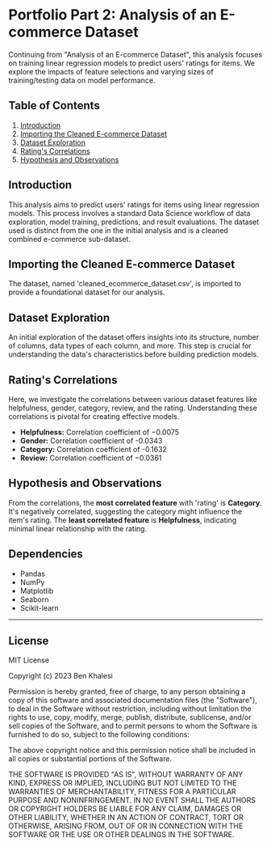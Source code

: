 # Portfolio Part 2: Analysis of an E-commerce Dataset

Continuing from "Analysis of an E-commerce Dataset", this analysis focuses on training linear regression models to predict users' ratings for items. We explore the impacts of feature selections and varying sizes of training/testing data on model performance.

## Table of Contents

1. [Introduction](#introduction)
2. [Importing the Cleaned E-commerce Dataset](#importing-the-cleaned-e-commerce-dataset)
3. [Dataset Exploration](#dataset-exploration)
4. [Rating's Correlations](#ratings-correlations)
5. [Hypothesis and Observations](#hypothesis-and-observations)

## Introduction

This analysis aims to predict users' ratings for items using linear regression models. This process involves a standard Data Science workflow of data exploration, model training, predictions, and result evaluations. The dataset used is distinct from the one in the initial analysis and is a cleaned combined e-commerce sub-dataset.

## Importing the Cleaned E-commerce Dataset

The dataset, named 'cleaned_ecommerce_dataset.csv', is imported to provide a foundational dataset for our analysis.

## Dataset Exploration

An initial exploration of the dataset offers insights into its structure, number of columns, data types of each column, and more. This step is crucial for understanding the data's characteristics before building prediction models.

## Rating's Correlations

Here, we investigate the correlations between various dataset features like helpfulness, gender, category, review, and the rating. Understanding these correlations is pivotal for creating effective models.

- **Helpfulness:** Correlation coefficient of −0.0075
- **Gender:** Correlation coefficient of -0.0343
- **Category:** Correlation coefficient of -0.1632
- **Review:** Correlation coefficient of −0.0361

## Hypothesis and Observations

From the correlations, the **most correlated feature** with 'rating' is **Category**. It's negatively correlated, suggesting the category might influence the item's rating. The **least correlated feature** is **Helpfulness**, indicating minimal linear relationship with the rating.

## Dependencies

- Pandas
- NumPy
- Matplotlib
- Seaborn
- Scikit-learn
---

## License

MIT License

Copyright (c) 2023 Ben Khalesi

Permission is hereby granted, free of charge, to any person obtaining a copy
of this software and associated documentation files (the "Software"), to deal
in the Software without restriction, including without limitation the rights
to use, copy, modify, merge, publish, distribute, sublicense, and/or sell
copies of the Software, and to permit persons to whom the Software is
furnished to do so, subject to the following conditions:

The above copyright notice and this permission notice shall be included in all
copies or substantial portions of the Software.

THE SOFTWARE IS PROVIDED "AS IS", WITHOUT WARRANTY OF ANY KIND, EXPRESS OR
IMPLIED, INCLUDING BUT NOT LIMITED TO THE WARRANTIES OF MERCHANTABILITY,
FITNESS FOR A PARTICULAR PURPOSE AND NONINFRINGEMENT. IN NO EVENT SHALL THE
AUTHORS OR COPYRIGHT HOLDERS BE LIABLE FOR ANY CLAIM, DAMAGES OR OTHER
LIABILITY, WHETHER IN AN ACTION OF CONTRACT, TORT OR OTHERWISE, ARISING FROM,
OUT OF OR IN CONNECTION WITH THE SOFTWARE OR THE USE OR OTHER DEALINGS IN THE
SOFTWARE.
